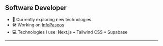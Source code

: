 ## Software Developer  

- 🌱 Currently exploring new technologies  
- 🛠️ Working on [InfoPaseos](https://infopaseos.com)  
- 💻 Technologies I use: Next.js • Tailwind CSS • Supabase  

---
